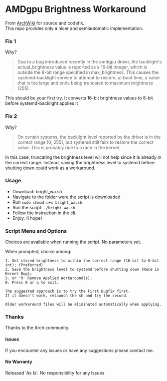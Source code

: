 # AMDgpu Brightness Workaround
From [ArchWiki](https://wiki.archlinux.org/title/backlight#Backlight_is_always_at_full_brightness_after_a_reboot_with_amdgpu_driver) for source and codefix.  
This repo provides only a nicer and semiautomatic implementation.

### Fix 1
Why?
>Due to a bug introduced recently in the amdgpu driver, the backlight's actual_brightness value is reported as a 16-bit integer, which is outside the 8-bit range specified in max_brightness. 
>This causes the systemd-backlight service to attempt to restore, at boot time, a value that is too large and ends being truncated to maximum brightness (255). 

This should be your first try. It converts 16-bit brightness values to 8-bit before systemd-backlight applies it

### Fix 2
Why?
>On certain systems, the backlight level reported by the driver is in the correct range [0, 255], but systemd still fails to restore the correct value. 
>This is probably due to a race in the kernel. 

In this case, truncating the brightness level will not help since it is already in the correct range. 
Instead, saving the brightness level to systemd before shutting down could work as a workaround.

### Usage
- Download: bright_wa.sh
- Navigate to the folder were the script is downloaded
- Run `sudo chmod u+x bright_wa.sh`
- Run the script: `./bright_wa.sh`
- Follow the instruction in the cli.
- Enjoy. (I hope)

### Script Menu and Options 
Choices are available when running the script. No parameters yet.

When prompted, choice among:  

    1. Set stored brightness to within the correct range (16-bit to 8-bit int); (Preferred)  
    2. Save the brightness level to systemd before shutting down (Race in Kernel Bug);  
    5. or 'R' Remove Applied Workaround(s);  
    0. Press 0 or q to exit.  

    The suggested approach is to try the First Bugfix first. 
    If it doesn't work, relaunch the sh and try the second. 

    Older workaround files will be eliminated automatically when applying.

### Thanks
Thanks to the Arch community.

#### Issues
If you encounter any issues or have any suggestions please contact me.

#### No Warranty
Released 'As Is'. No responsibility for any issues.

